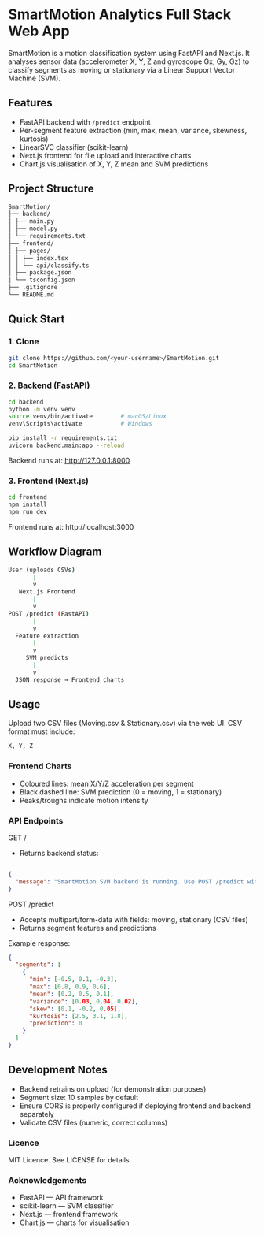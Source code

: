 # SmartMotion Analytics Full Stack Web App
SmartMotion is a motion classification system using FastAPI and Next.js.
It analyses sensor data (accelerometer X, Y, Z and gyroscope Gx, Gy, Gz) to classify segments as moving or stationary via a Linear Support Vector Machine (SVM).

## Features
- FastAPI backend with `/predict` endpoint
- Per-segment feature extraction (min, max, mean, variance, skewness, kurtosis)
- LinearSVC classifier (scikit-learn)
- Next.js frontend for file upload and interactive charts
- Chart.js visualisation of X, Y, Z mean and SVM predictions

## Project Structure
```bash
SmartMotion/
├── backend/
│ ├── main.py
│ ├── model.py
│ └── requirements.txt
├── frontend/
│ ├── pages/
│ │ ├── index.tsx
│ │ └── api/classify.ts
│ ├── package.json
│ └── tsconfig.json
├── .gitignore
└── README.md
```
## Quick Start
### 1. Clone
```bash
git clone https://github.com/<your-username>/SmartMotion.git
cd SmartMotion
```
### 2. Backend (FastAPI)
```bash
cd backend
python -m venv venv
source venv/bin/activate        # macOS/Linux
venv\Scripts\activate           # Windows

pip install -r requirements.txt
uvicorn backend.main:app --reload
```
Backend runs at: http://127.0.0.1:8000

### 3. Frontend (Next.js)
```bash
cd frontend
npm install
npm run dev
```
Frontend runs at: http://localhost:3000

## Workflow Diagram
```bash
User (uploads CSVs)
       |
       v
   Next.js Frontend
       |
       v
POST /predict (FastAPI)
       |
       v
  Feature extraction
       |
       v
     SVM predicts
       |
       v
  JSON response → Frontend charts
```


## Usage
Upload two CSV files (Moving.csv & Stationary.csv) via the web UI.
CSV format must include:

```bash
X, Y, Z
```

### Frontend Charts
- Coloured lines: mean X/Y/Z acceleration per segment
- Black dashed line: SVM prediction (0 = moving, 1 = stationary)
- Peaks/troughs indicate motion intensity

### API Endpoints
GET /
- Returns backend status:

```json

{
  "message": "SmartMotion SVM backend is running. Use POST /predict with two CSV files."
}
```
POST /predict
- Accepts multipart/form-data with fields: moving, stationary (CSV files)
- Returns segment features and predictions

Example response:
```json
{
  "segments": [
    {
      "min": [-0.5, 0.1, -0.3],
      "max": [0.8, 0.9, 0.6],
      "mean": [0.2, 0.5, 0.1],
      "variance": [0.03, 0.04, 0.02],
      "skew": [0.1, -0.2, 0.05],
      "kurtosis": [2.5, 3.1, 1.8],
      "prediction": 0
    }
  ]
}
```
## Development Notes
- Backend retrains on upload (for demonstration purposes)
- Segment size: 10 samples by default
- Ensure CORS is properly configured if deploying frontend and backend separately
- Validate CSV files (numeric, correct columns)

### Licence
MIT Licence. See LICENSE for details.

### Acknowledgements
- FastAPI — API framework
- scikit-learn — SVM classifier
- Next.js — frontend framework
- Chart.js — charts for visualisation
